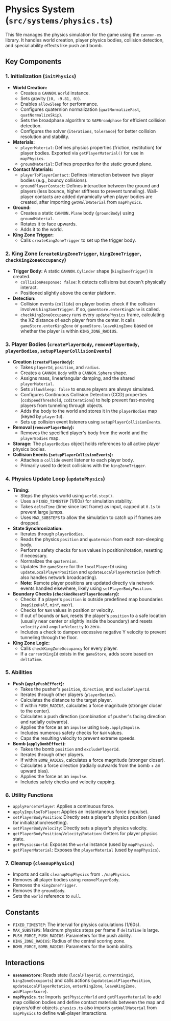 # Physics System (`src/systems/physics.ts`)

This file manages the physics simulation for the game using the `cannon-es` library. It handles world creation, player physics bodies, collision detection, and special ability effects like push and bomb.

## Key Components

### 1. Initialization (`initPhysics`)

- **World Creation:**
  - Creates a `CANNON.World` instance.
  - Sets gravity (`(0, -9.81, 0)`).
  - Enables `allowSleep` for performance.
  - Configures quaternion normalization (`quatNormalizeFast`, `quatNormalizeSkip`).
  - Sets the broadphase algorithm to `SAPBroadphase` for efficient collision detection.
  - Configures the solver (`iterations`, `tolerance`) for better collision resolution and stability.
- **Materials:**
  - `playerMaterial`: Defines physics properties (friction, restitution) for player bodies. Exported via `getPlayerMaterial()` for use in `mapPhysics`.
  - `groundMaterial`: Defines properties for the static ground plane.
- **Contact Materials:**
  - `playerToPlayerContact`: Defines interaction between two player bodies (e.g., bouncy collisions).
  - `groundPlayerContact`: Defines interaction between the ground and players (less bounce, higher stiffness to prevent tunneling). Wall-player contacts are added dynamically when player bodies are created, after importing `getWallMaterial` from `mapPhysics`.
- **Ground:**
  - Creates a static `CANNON.Plane` body (`groundBody`) using `groundMaterial`.
  - Rotates it to face upwards.
  - Adds it to the world.
- **King Zone Trigger:**
  - Calls `createKingZoneTrigger` to set up the trigger body.

### 2. King Zone (`createKingZoneTrigger`, `kingZoneTrigger`, `checkKingZoneOccupancy`)

- **Trigger Body:** A static `CANNON.Cylinder` shape (`kingZoneTrigger`) is created.
  - `collisionResponse: false`: It detects collisions but doesn't physically interact.
  - Positioned slightly above the center platform.
- **Detection:**
  - Collision events (`collide`) on player bodies check if the collision involves `kingZoneTrigger`. If so, `gameStore.enterKingZone` is called.
  - `checkKingZoneOccupancy` runs every `updatePhysics` frame, calculating the XZ distance of each player from the center. It calls `gameStore.enterKingZone` or `gameStore.leaveKingZone` based on whether the player is within `KING_ZONE_RADIUS`.

### 3. Player Bodies (`createPlayerBody`, `removePlayerBody`, `playerBodies`, `setupPlayerCollisionEvents`)

- **Creation (`createPlayerBody`):**
  - Takes `playerId`, `position`, and `radius`.
  - Creates a `CANNON.Body` with a `CANNON.Sphere` shape.
  - Assigns mass, linear/angular damping, and the shared `playerMaterial`.
  - Sets `allowSleep: false` to ensure players are always simulated.
  - Configures Continuous Collision Detection (CCD) properties (`ccdSpeedThreshold`, `ccdIterations`) to help prevent fast-moving players from tunneling through objects.
  - Adds the body to the world and stores it in the `playerBodies` map (keyed by `playerId`).
  - Sets up collision event listeners using `setupPlayerCollisionEvents`.
- **Removal (`removePlayerBody`):**
  - Removes the specified player's body from the world and the `playerBodies` map.
- **Storage:** The `playerBodies` object holds references to all active player physics bodies.
- **Collision Events (`setupPlayerCollisionEvents`):**
  - Attaches a `collide` event listener to each player body.
  - Primarily used to detect collisions with the `kingZoneTrigger`.

### 4. Physics Update Loop (`updatePhysics`)

- **Timing:**
  - Steps the physics world using `world.step()`.
  - Uses a `FIXED_TIMESTEP` (1/60s) for simulation stability.
  - Takes `deltaTime` (time since last frame) as input, capped at `0.1s` to prevent large jumps.
  - Uses `MAX_SUBSTEPS` to allow the simulation to catch up if frames are dropped.
- **State Synchronization:**
  - Iterates through `playerBodies`.
  - Reads the physics `position` and `quaternion` from each non-sleeping body.
  - Performs safety checks for `NaN` values in position/rotation, resetting if necessary.
  - Normalizes the `quaternion`.
  - Updates the `gameStore` for the `localPlayerId` using `updateLocalPlayerPosition` and `updateLocalPlayerRotation` (which also handles network broadcasting).
  - **Note:** Remote player positions are updated directly via network events handled elsewhere, likely using `setPlayerBodyPosition`.
- **Boundary Checks (`checkAndResetPlayerBoundary`):**
  - Checks if a player's `position` is outside predefined map boundaries (`mapSizeHalf`, `minY`, `maxY`).
  - Checks for `NaN` values in position or velocity.
  - If out of bounds or `NaN`, resets the player's `position` to a safe location (usually near center or slightly inside the boundary) and resets `velocity` and `angularVelocity` to zero.
  - Includes a check to dampen excessive negative Y velocity to prevent tunneling through the floor.
- **King Zone Logic:**
  - Calls `checkKingZoneOccupancy` for every player.
  - If a `currentKingId` exists in the `gameStore`, adds score based on `deltaTime`.

### 5. Abilities

- **Push (`applyPushEffect`):**
  - Takes the pusher's `position`, `direction`, and `excludePlayerId`.
  - Iterates through other players (`playerBodies`).
  - Calculates the distance to the target player.
  - If within `PUSH_RADIUS`, calculates a force magnitude (stronger closer to the center).
  - Calculates a push direction (combination of pusher's facing direction and radially outwards).
  - Applies the force as an `impulse` using `body.applyImpulse`.
  - Includes numerous safety checks for `NaN` values.
  - Caps the resulting velocity to prevent extreme speeds.
- **Bomb (`applyBombEffect`):**
  - Takes the bomb `position` and `excludePlayerId`.
  - Iterates through other players.
  - If within `BOMB_RADIUS`, calculates a force magnitude (stronger closer).
  - Calculates a force direction (radially outwards from the bomb + an upward bias).
  - Applies the force as an `impulse`.
  - Includes safety checks and velocity capping.

### 6. Utility Functions

- `applyForceToPlayer`: Applies a continuous force.
- `applyImpulseToPlayer`: Applies an instantaneous force (impulse).
- `setPlayerBodyPosition`: Directly sets a player's physics position (used for initialization/resetting).
- `setPlayerBodyVelocity`: Directly sets a player's physics velocity.
- `getPlayerBodyPosition`/`Velocity`/`Rotation`: Getters for player physics state.
- `getPhysicsWorld`: Exposes the `world` instance (used by `mapPhysics`).
- `getPlayerMaterial`: Exposes the `playerMaterial` (used by `mapPhysics`).

### 7. Cleanup (`cleanupPhysics`)

- Imports and calls `cleanupMapPhysics` from `./mapPhysics`.
- Removes all player bodies using `removePlayerBody`.
- Removes the `kingZoneTrigger`.
- Removes the `groundBody`.
- Sets the `world` reference to `null`.

## Constants

- `FIXED_TIMESTEP`: The interval for physics calculations (1/60s).
- `MAX_SUBSTEPS`: Maximum physics steps per frame if `deltaTime` is large.
- `PUSH_FORCE`, `PUSH_RADIUS`: Parameters for the push ability.
- `KING_ZONE_RADIUS`: Radius of the central scoring zone.
- `BOMB_FORCE`, `BOMB_RADIUS`: Parameters for the bomb ability.

## Interactions

- **`useGameStore`:** Reads state (`localPlayerId`, `currentKingId`, `kingZoneOccupants`) and calls actions (`updateLocalPlayerPosition`, `updateLocalPlayerRotation`, `enterKingZone`, `leaveKingZone`, `addPlayerScore`).
- **`mapPhysics.ts`:** Imports `getPhysicsWorld` and `getPlayerMaterial` to add map collision bodies and define contact materials between the map and players/other objects. `physics.ts` also imports `getWallMaterial` from `mapPhysics` to define wall-player interactions.
